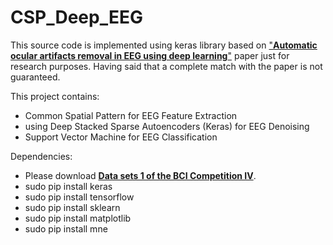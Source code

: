 # CSP_Deep_EEG
This source code is implemented using keras library based on ["**Automatic ocular artifacts removal in EEG using deep learning**"](https://www.sciencedirect.com/science/article/pii/S1746809418300521) paper just for research purposes. Having said that a complete match with the paper is not guaranteed.

This project contains:
- Common Spatial Pattern for EEG Feature Extraction
- using Deep Stacked Sparse Autoencoders (Keras) for EEG Denoising
- Support Vector Machine for EEG Classification

Dependencies:
- Please download [**Data sets 1 of the BCI Competition IV**](http://www.bbci.de/competition/iv/#datasets).
- sudo pip install keras
- sudo pip install tensorflow
- sudo pip install sklearn
- sudo pip install matplotlib
- sudo pip install mne
